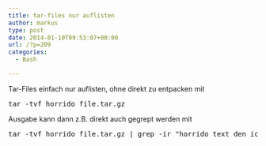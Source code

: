 ```yaml
---
title: tar-files nur auflisten
author: markus
type: post
date: 2014-01-10T09:53:07+00:00
url: /?p=209
categories:
  - Bash

---
```

Tar-Files einfach nur auflisten, ohne direkt zu entpacken mit 

<pre>tar -tvf horrido_file.tar.gz </pre>

Ausgabe kann dann z.B. direkt auch gegrept werden mit 

<pre>tar -tvf horrido_file.tar.gz | grep -ir "horrido_text_den_ich_suche"</pre>